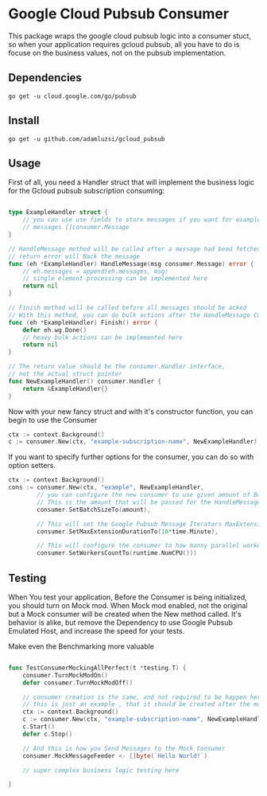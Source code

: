 Google Cloud Pubsub Consumer
============================

This package wraps the google cloud pubsub logic into a consumer stuct,
so when your application requires gcloud pubsub,
all you have to do is focuse on the business values,
not on the pubsub implementation.

## Dependencies

    go get -u cloud.google.com/go/pubsub

## Install

    go get -u github.com/adamluzsi/gcloud_pubsub

## Usage

First of all, you need a Handler struct that will implement the business logic for the Gcloud pubsub subscription consuming:

```go

type ExampleHandler struct {
    // you can use use fields to store messages if you want for example bulk processing
	// messages []consumer.Message
}

// HandleMessage method will be called after a message had beed fetched from the pubsub.
// return error will Nack the message
func (eh *ExampleHandler) HandleMessage(msg consumer.Message) error {
	// eh.messages = append(eh.messages, msg)
    // single element processing can be implemented here
    return nil
}

// Finish method will be called before all messages should be acked
// With this method, you can do bulk actions after the HandleMessage Collected all the elements
func (eh *ExampleHandler) Finish() error {
	defer eh.wg.Done()
    // heavy bulk actions can be implemented here
	return nil
}

// The return value should be the consumer.Handler interface,
// not the actual struct pointer
func NewExampleHandler() consumer.Handler {
    return &ExampleHandler{}
}

```

Now with your new fancy struct and with it's constructor function, you can begin to use the Consumer

```go
ctx := context.Background()
c := consumer.New(ctx, "example-subscription-name", NewExampleHandler)
```

If you want to specify further options for the consumer, you can do so with option setters.

```go
ctx := context.Background()
cons := consumer.New(ctx, "example", NewExampleHandler,
        // you can configure the new consumer to use given amount of BatchSize
        // This is the amount that will be passed for the HandleMessage method for a single Handler object
		consumer.SetBatchSizeTo(amount),

        // This will set the Google Pubsub Message Iterators MaxExtensionDuration
		consumer.SetMaxExtensionDurationTo(10*time.Minute),

        // This will configure the consumer to how manny parallel worker should pull from the subscription
		consumer.SetWorkersCountTo(runtime.NumCPU()))

```

## Testing

When You test your application, Before the Consumer is being initialized, you should turn on Mock mod.
When Mock mod enabled, not the original but a Mock consumer will be created when the New method called.
It's behavior is alike, but remove the Dependency to use Google Pubsub Emulated Host,
and increase the speed for your tests.

Make even the Benchmarking more valuable

```go

func TestConsumerMockingAllPerfect(t *testing.T) {
	consumer.TurnMockModOn()
	defer consumer.TurnMockModOff()

    // consumer creation is the same, and not required to be happen here,
    // this is just an example , that it should be created after the mock mod enabled
    ctx := context.Background()
    c := consumer.New(ctx, "example-subscription-name", NewExampleHandler)
    c.Start()
    defer c.Stop()

    // And this is how you Send Messages to the Mock Consumer
    consumer.MockMessageFeeder <- []byte(`Hello World!`)

    // super complex business logic testing here

}

```